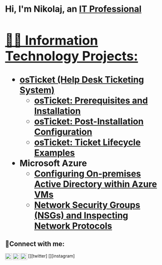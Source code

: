 <h1>Hi, I'm Nikolaj, an <a href="https://linkedin.com/in/Nikolaj">IT Professional

<h2>👨‍💻 Information Technology Projects:</h2>

- <b>osTicket (Help Desk Ticketing System)</b>
  - [osTicket: Prerequisites and Installation](https://github.com/NikolajCS/osticket-prereqs)
  - [osTicket: Post-Installation Configuration](https://github.com/NikolajCS/post-install-config)
  - [osTicket: Ticket Lifecycle Examples](https://github.com/NikolajCS/ticket-lifecycle)
- <b>Microsoft Azure</b>
  - [Configuring On-premises Active Directory within Azure VMs](https://github.com/NikolajCS/configure-ad)
  - [Network Security Groups (NSGs) and Inspecting Network Protocols](https://github.com/NikolajCS/azure-network-protocols)

<h2>🤳Connect with me:</h2>

[<img align="left" alt="Josh | Twitter" width="22px" src="https://cdn.jsdelivr.net/npm/simple-icons@v3/icons/twitter.svg" />][twitter]
[<img align="left" alt="Josh | LinkedIn" width="22px" src="https://cdn.jsdelivr.net/npm/simple-icons@v3/icons/linkedin.svg" />][linkedin]
[<img align="left" alt="Josh | Instagram" width="22px" src="https://cdn.jsdelivr.net/npm/simple-icons@v3/icons/instagram.svg" />][instagram]


[linkedin]: https://linkedin.com/in/
